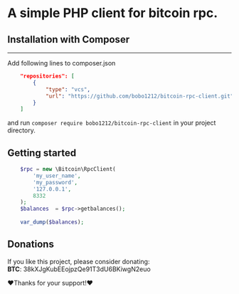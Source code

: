 # A simple PHP client for bitcoin rpc.

## Installation with Composer
--------------------------
Add following lines to composer.json
```json
    "repositories": [
        {
            "type": "vcs",
            "url": "https://github.com/bobo1212/bitcoin-rpc-client.git"
        }
    ]
```


and run ```composer require bobo1212/bitcoin-rpc-client``` in your project directory.

## Getting started

```php
    $rpc = new \Bitcoin\RpcClient(
        'my_user_name',
        'my_password',
        '127.0.0.1',
        8332
    );
    $balances  = $rpc->getbalances();
    
    var_dump($balances);
```


## Donations
If you like this project, please consider donating:<br>
**BTC**: 38kXJgKubEEojpzQe91T3dU6BKiwgN2euo<br>

❤Thanks for your support!❤